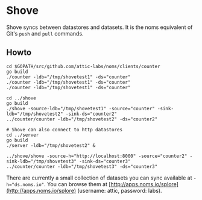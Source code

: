 # Shove

Shove syncs between datastores and datasets. It is the noms equivalent of Git's `push` and `pull` commands.

## Howto

```
cd $GOPATH/src/github.com/attic-labs/noms/clients/counter
go build
./counter -ldb="/tmp/shovetest1" -ds="counter"
./counter -ldb="/tmp/shovetest1" -ds="counter"
./counter -ldb="/tmp/shovetest1" -ds="counter"

cd ../shove
go build
./shove -source-ldb="/tmp/shovetest1" -source="counter" -sink-ldb="/tmp/shovetest2" -sink-ds="counter2"
../counter/counter -ldb="/tmp/shovetest2" -ds="counter2"

# Shove can also connect to http datastores
cd ../server
go build
./server -ldb="/tmp/shovetest2" &

../shove/shove -source-h="http://localhost:8000" -source="counter2" -sink-ldb="/tmp/shovetest3" -sink-ds="counter3"
../counter/counter -ldb="/tmp/shovetest3" -ds="counter3"
```

There are currently a small collection of datasets you can sync available at `-h="ds.noms.io"`. You can browse them at [http://apps.noms.io/splore](http://apps.noms.io/splore) (username: attic, password: labs).
